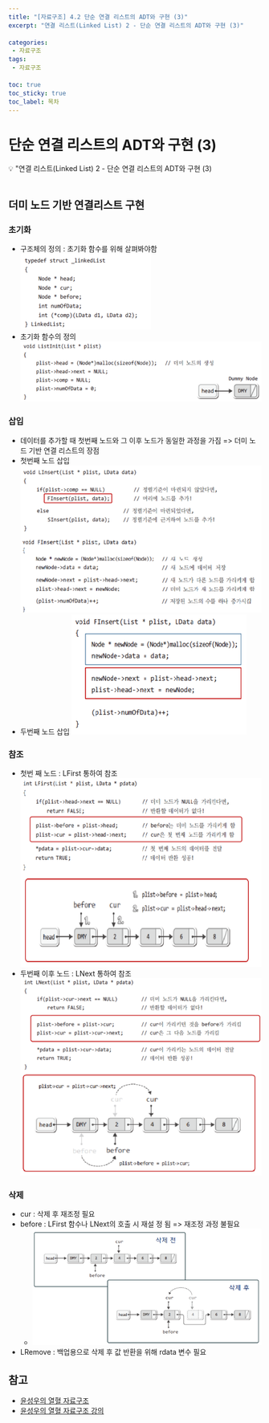 ```yaml
---
title: "[자료구조] 4.2 단순 연결 리스트의 ADT와 구현 (3)" 
excerpt: "연결 리스트(Linked List) 2 - 단순 연결 리스트의 ADT와 구현 (3)"
 
categories:  
 - 자료구조
tags: 
 - 자료구조

toc: true
toc_sticky: true
toc_label: 목차
---
```

# 단순 연결 리스트의 ADT와 구현 (3)

<aside>
💡 "연결 리스트(Linked List) 2  -  단순 연결 리스트의 ADT와 구현 (3)
</aside>
<br>

## 더미 노드 기반 연결리스트 구현
### 초기화
- 구조체의 정의 : 초기화 함수를 위해 살펴봐야함
  ![초기화](/assets/images/posts/data23-1.png)
- 초기화 함수의 정의
  ![초기화](/assets/images/posts/data23-2.png)

### 삽입
- 데이터를 추가할 때 첫번째 노드와 그 이후 노드가 동일한 과정을 가짐
  => 더미 노드 기반 연결 리스트의 장점
- 첫번째 노드 삽입
  ![삽입](/assets/images/posts/data23-3.png)
- 두번째 노드 삽입
  ![삽입](/assets/images/posts/data23-4.png)

### 참조
- 첫번 째 노드 : LFirst 통하여 참조
   ![참조](/assets/images/posts/data23-5.png)
- 두번째 이후 노드 : LNext 통하여 참조
   ![참조](/assets/images/posts/data23-6.png)


### 삭제
- cur : 삭제 후 재조정 필요
- before : LFirst 함수나 LNext의 호출 시 재설
정 됨 
  => 재조정 과정 불필요
  - ![삭제](/assets/images/posts/data23-7.png)
- LRemove : 백업용으로 삭제 후 값 반환을 위해 rdata 변수 필요
  

## 참고

- [윤성우의 열혈 자료구조](https://book.naver.com/bookdb/book_detail.nhn?bid=6809127)  <br>
- [윤성우의 열혈 자료구조 강의](http://www.orentec.co.kr/teachlist/DA_ST_1/teach_sub1.php)
